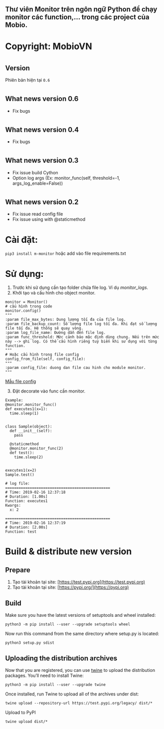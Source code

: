 # <h2 id="title"> Thư viên Monitor trên ngôn ngữ Python để chạy monitor các function,... trong các project của Mobio.</h2>

# Copyright: MobioVN

# <h2 id="version">Version</h2>
Phiên bản hiện tại `0.6`

# <h2 id="ChangeLog">What news version 0.6</h2>
- Fix bugs

# <h2 id="ChangeLog">What news version 0.4</h2>
- Fix bugs

# <h2 id="ChangeLog">What news version 0.3</h2>
- Fix issue build Cython
- Option log args (Ex: monitor_func(self, threshold=-1, args_log_enable=False))

# <h2 id="ChangeLog">What news version 0.2</h2>
- Fix issue read config file
- Fix issue using with @staticmethod

# Cài đặt:
`pip3 install m-monitor`
hoặc add vào file requirements.txt

# Sử dụng:
1. Trước khi sử dụng cần tạo folder chứa file log. Ví dụ _monitor_logs_.
2. Khởi tạo và cấu hình cho object monitor.
```
monitor = Monitor()
# cấu hình trong code
monitor.config()
"""
:param file_max_bytes: Dung lượng tối đa của file log.
:param file_backup_count: Số lượng file log tối đa. Khi đạt số lượng file tối đa. Hệ thống sẽ quay vòng.
:param log_file_name: Đường dẫn đến file log.
:param func_threshold: Mức cảnh báo mặc định dùng chung. Nếu trên mức này --> ghi log. Có thể cấu hình riêng tuỳ biến khi sử dụng với từng function.
"""
# Hoặc cấu hình trong file config
config_from_file(self, config_file):
"""
:param config_file: duong dan file cau hinh cho module monitor.
"""
```
[Mẫu file config](https://gitbucket.mobio.vn/mobio/monitor/blob/master/monitor.conf)

3. Đặt decorate vào func cần monitor.

```
Example:
@monitor.monitor_func()
def executes1(x=1):
  time.sleep(1)


class Sample(object):
  def __init__(self):
    pass

  @staticmethod
  @monitor.monitor_func(2)
  def test():
    time.sleep(2)


executes1(x=2)
Sample.test()

# log file:
===============================================
# Time: 2019-02-16 12:37:18
# Duration: [1.00s]
Function: executes1
Kwargs:
  x: 2

===============================================
# Time: 2019-02-16 12:37:19
# Duration: [2.00s]
Function: test

```

# Build & distribute new version
## <h2 id="prepare">Prepare</h2>
1. Tạo tài khoản tại site: [https://test.pypi.org](https://test.pypi.org)
2. Tạo tài khoản tại site: [https://pypi.org/](https://pypi.org)

## <h2 id="build">Build</h2>
Make sure you have the latest versions of setuptools and wheel installed:

`python3 -m pip install --user --upgrade setuptools wheel`

Now run this command from the same directory where setup.py is located:

`python3 setup.py sdist`

## <h2 id="upload">Uploading the distribution archives</h2>
Now that you are registered, you can use [twine](https://packaging.python.org/key_projects/#twine) to upload the distribution packages. You’ll need to install Twine:

`python3 -m pip install --user --upgrade twine`

Once installed, run Twine to upload all of the archives under dist:

`twine upload --repository-url https://test.pypi.org/legacy/ dist/*`

Upload to PyPI

`twine upload dist/*`